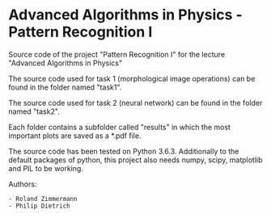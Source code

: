 # Advanced Algorithms in Physics - Pattern Recognition I

Source code of the project "Pattern Recognition I" for the lecture "Advanced Algorithms in Physics"

The source code used for task 1 (morphological image operations) can be found in the folder named "task1".

The source code used for task 2 (neural network) can be found in the folder named "task2".

Each folder contains a subfolder called "results" in which the most important plots are saved as a *.pdf file.

The source code has been tested on Python 3.6.3. Additionally to the default packages of python, this project also needs numpy, scipy, matplotlib and PIL to be working.

Authors:

    - Roland Zimmermann
    - Philip Dietrich
